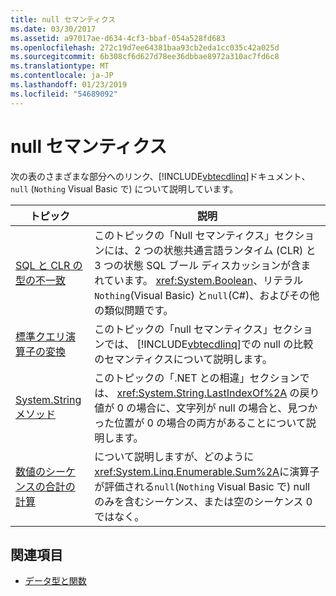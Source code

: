 ```yaml
---
title: null セマンティクス
ms.date: 03/30/2017
ms.assetid: a97017ae-d634-4cf3-bbaf-054a528fd683
ms.openlocfilehash: 272c19d7ee64381baa93cb2eda1cc035c42a025d
ms.sourcegitcommit: 6b308cf6d627d78ee36dbbae8972a310ac7fd6c8
ms.translationtype: MT
ms.contentlocale: ja-JP
ms.lasthandoff: 01/23/2019
ms.locfileid: "54689092"
---
```

# <a name="null-semantics"></a>null セマンティクス
次の表のさまざまな部分へのリンク、[!INCLUDE[vbtecdlinq](../../../../../../includes/vbtecdlinq-md.md)]ドキュメント、 `null` (`Nothing` Visual Basic で) について説明しています。  
  
|トピック|説明|  
|-----------|-----------------|  
|[SQL と CLR の型の不一致](../../../../../../docs/framework/data/adonet/sql/linq/sql-clr-type-mismatches.md)|このトピックの「Null セマンティクス」セクションには、2 つの状態共通言語ランタイム (CLR) と 3 つの状態 SQL ブール ディスカッションが含まれています。 <xref:System.Boolean>、リテラル`Nothing`(Visual Basic) と`null`(C#)、およびその他の類似問題です。|  
|[標準クエリ演算子の変換](../../../../../../docs/framework/data/adonet/sql/linq/standard-query-operator-translation.md)|このトピックの「null セマンティクス」セクションでは、 [!INCLUDE[vbtecdlinq](../../../../../../includes/vbtecdlinq-md.md)]での null の比較のセマンティクスについて説明します。|  
|[System.String メソッド](../../../../../../docs/framework/data/adonet/sql/linq/system-string-methods.md)|このトピックの「.NET との相違」セクションでは、 <xref:System.String.LastIndexOf%2A> の戻り値が 0 の場合に、文字列が null の場合と、見つかった位置が 0 の場合の両方があることについて説明します。|  
|[数値のシーケンスの合計の計算](../../../../../../docs/framework/data/adonet/sql/linq/compute-the-sum-of-values-in-a-numeric-sequence.md)|について説明しますが、どのように<xref:System.Linq.Enumerable.Sum%2A>に演算子が評価される`null`(`Nothing` Visual Basic で) null のみを含むシーケンス、または空のシーケンス 0 ではなく。|  
  
## <a name="see-also"></a>関連項目
- [データ型と関数](../../../../../../docs/framework/data/adonet/sql/linq/data-types-and-functions.md)
